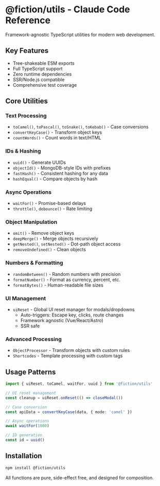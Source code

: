 # @fiction/utils - Claude Code Reference

Framework-agnostic TypeScript utilities for modern web development.

## Key Features
- Tree-shakeable ESM exports
- Full TypeScript support  
- Zero runtime dependencies
- SSR/Node.js compatible
- Comprehensive test coverage

## Core Utilities

### Text Processing
- `toCamel()`, `toPascal()`, `toSnake()`, `toKebab()` - Case conversions
- `convertKeyCase()` - Transform object keys
- `countWords()` - Count words in text/HTML

### IDs & Hashing
- `uuid()` - Generate UUIDs
- `objectId()` - MongoDB-style IDs with prefixes
- `fastHash()` - Consistent hashing for any data
- `hashEqual()` - Compare objects by hash

### Async Operations
- `waitFor()` - Promise-based delays
- `throttle()`, `debounce()` - Rate limiting

### Object Manipulation
- `omit()` - Remove object keys
- `deepMerge()` - Merge objects recursively
- `getNested()`, `setNested()` - Dot-path object access
- `removeUndefined()` - Clean objects

### Numbers & Formatting
- `randomBetween()` - Random numbers with precision
- `formatNumber()` - Format as currency, percent, etc.
- `formatBytes()` - Human-readable file sizes

### UI Management
- `uiReset` - Global UI reset manager for modals/dropdowns
  - Auto-triggers: Escape key, clicks, route changes
  - Framework agnostic (Vue/React/Astro)
  - SSR safe

### Advanced Processing
- `ObjectProcessor` - Transform objects with custom rules
- `Shortcodes` - Template processing with custom tags

## Usage Patterns

```typescript
import { uiReset, toCamel, waitFor, uuid } from '@fiction/utils'

// UI reset management
const cleanup = uiReset.onReset(() => closeModal())

// Case conversion
const apiData = convertKeyCase(data, { mode: 'camel' })

// Async operations
await waitFor(1000)

// ID generation
const id = uuid()
```

## Installation
```bash
npm install @fiction/utils
```

All functions are pure, side-effect free, and designed for composition.